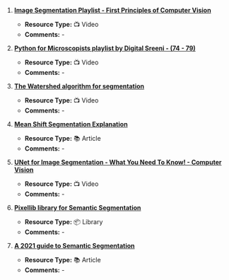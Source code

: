 1. [**Image Segmentation Playlist - First Principles of Computer Vision**](https://www.youtube.com/playlist?list=PL2zRqk16wsdop2EatuowXBX5C-r2FdyNt)
   - **Resource Type:** 📺 Video
   - **Comments:** -

2. [**Python for Microscopists playlist by Digital Sreeni - (74 - 79)**](https://www.youtube.com/playlist?list=PLZsOBAyNTZwbIjGnolFydAN33gyyGP7lT)
   - **Resource Type:** 📺 Video
   - **Comments:** -

3. [**The Watershed algorithm for segmentation**](https://www.youtube.com/watch?v=FLmxZaQhvsI)
   - **Resource Type:** 📺 Video
   - **Comments:** -

4. [**Mean Shift Segmentation Explanation**](https://stackoverflow.com/questions/4831813/image-segmentation-using-mean-shift-explained)
   - **Resource Type:** 📚 Article
   - **Comments:** -

5. [**UNet for Image Segmentation - What You Need To Know! - Computer Vision**](https://www.youtube.com/watch?v=-dfSZ_uLfo8)
   - **Resource Type:** 📺 Video
   - **Comments:** -

6. [**Pixellib library for Semantic Segmentation**](https://github.com/ayoolaolafenwa/PixelLib)
   - **Resource Type:** 📦 Library
   - **Comments:** -

7. [**A 2021 guide to Semantic Segmentation**](https://nanonets.com/blog/semantic-image-segmentation-2020/)
   - **Resource Type:** 📚 Article
   - **Comments:** -
